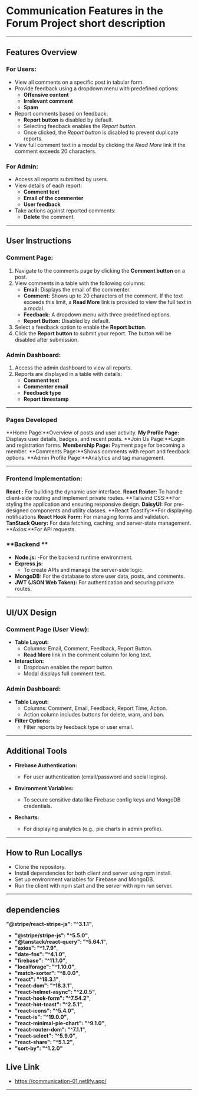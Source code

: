 # Communication Features in the Forum Project short description

---

## **Features Overview**

### **For Users:**
- View all comments on a specific post in tabular form.
- Provide feedback using a dropdown menu with predefined options:
  - **Offensive content**
  - **Irrelevant comment**
  - **Spam**
- Report comments based on feedback:
  - **Report button** is disabled by default.
  - Selecting feedback enables the *Report button*.
  - Once clicked, the *Report button* is disabled to prevent duplicate reports.
- View full comment text in a modal by clicking the *Read More* link if the comment exceeds 20 characters.

### **For Admin:**
- Access all reports submitted by users.
- View details of each report:
  - **Comment text**
  - **Email of the commenter**
  - **User feedback**
- Take actions against reported comments:
  - **Delete** the comment.



---

## **User Instructions**

### **Comment Page:**
1. Navigate to the comments page by clicking the **Comment button** on a post.
2. View comments in a table with the following columns:
   - **Email:** Displays the email of the commenter.
   - **Comment:** Shows up to 20 characters of the comment. If the text exceeds this limit, a **Read More** link is provided to view the full text in a modal.
   - **Feedback:** A dropdown menu with three predefined options.
   - **Report Button:** Disabled by default.
3. Select a feedback option to enable the **Report button**.
4. Click the **Report button** to submit your report. The button will be disabled after submission.

### **Admin Dashboard:**
1. Access the admin dashboard to view all reports.
2. Reports are displayed in a table with details:
   - **Comment text**
   - **Commenter email**
   - **Feedback type**
   - **Report timestamp**

---

### **Pages Developed**
**Home Page:**Overview of posts and user activity.
**My Profile Page:** Displays user details, badges, and recent posts.
**Join Us Page:**Login and registration forms.
**Membership Page:** Payment page for becoming a member.
**Comments Page:**Shows comments with report and feedback options.
**Admin Profile Page:**Analytics and tag management.

---

### **Frontend Implementation:**
**React :**  For building the dynamic user interface.
**React Router:**   To handle client-side routing and implement private routes.
**Tailwind CSS:**For styling the application and ensuring responsive design.
**DaisyUI:**  For pre-designed components and utility classes.
**React Toastify:**For displaying notifications
**React Hook Form:**  For managing forms and validation.
**TanStack Query:**   For data fetching, caching, and server-state management.
**Axios:**For API requests.



### **Backend **
- **Node.js:**
  -For the backend runtime environment.
- **Express.js:**
  - To create APIs and manage the server-side logic.
- **MongoDB:** For the database to store user data, posts, and comments.
- **JWT (JSON Web Token):**  For authentication and securing private routes.
---

## **UI/UX Design**

### **Comment Page (User View):**
- **Table Layout:**
  - Columns: Email, Comment, Feedback, Report Button.
  - **Read More** link in the comment column for long text.
- **Interaction:**
  - Dropdown enables the report button.
  - Modal displays full comment text.

### **Admin Dashboard:**
- **Table Layout:**
  - Columns: Comment, Email, Feedback, Report Time, Action.
  - Action column includes buttons for delete, warn, and ban.
- **Filter Options:**
  - Filter reports by feedback type or user email.

---


## **Additional Tools**

- **Firebase Authentication:**
  -  For user authentication (email/password and social logins).
 
- **Environment Variables:**
  -  To secure sensitive data like Firebase config keys and MongoDB credentials.
- **Recharts:**
  - For displaying analytics (e.g., pie charts in admin profile).

---


## **How to Run Locallys**
- Clone the repository.
- Install dependencies for both client and server using npm install.
- Set up environment variables for Firebase and MongoDB.
- Run the client with npm start and the server with npm run server.

---


## **dependencies**
**"@stripe/react-stripe-js": "^3.1.1"**,
 -    **"@stripe/stripe-js": "^5.5.0"**,
 -   **"@tanstack/react-query": "^5.64.1"**,
 -   **"axios": "^1.7.9"**,
 -   **"date-fns": "^4.1.0"**,
 -   **"firebase": "^11.1.0"**,
 -   **"localforage": "^1.10.0"**,
 -   **"match-sorter": "^8.0.0"**,
 -   **"react": "^18.3.1"**,
 -   **"react-dom": "^18.3.1"**,
 -   **"react-helmet-async": "^2.0.5"**,
 -   **"react-hook-form": "^7.54.2"**,
 -   **"react-hot-toast": "^2.5.1"**,
 -   **"react-icons": "^5.4.0"**,
 -   **"react-is": "^19.0.0"**,
 -   **"react-minimal-pie-chart": "^9.1.0"**,
 -   **"react-router-dom": "^7.1.1"**,
 -   **"react-select": "^5.9.0"**,
 -   **"react-share": "^5.1.2"**,
 -   **"sort-by": "^1.2.0"**

## **Live Link**
- https://communication-01.netlify.app/

---


